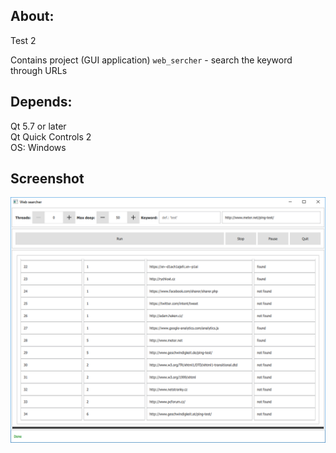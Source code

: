 About:
-------
Test 2

Contains project (GUI application) `web_sercher` - search the keyword through URLs

Depends:
-------
Qt 5.7 or later  
Qt Quick Controls 2   
OS: Windows  

Screenshot
-------
![alt text](https://github.com/leonid-belyasnik/web_searcher/blob/master/demo/screenshot.png)
